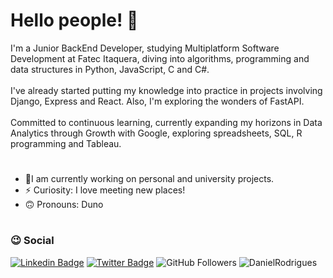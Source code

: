 # Hello people! 👋

I'm a Junior BackEnd Developer, studying Multiplatform Software Development at Fatec Itaquera, diving into algorithms, programming and data structures in Python, JavaScript, C and C#.<br><br>
I've already started putting my knowledge into practice in projects involving Django, Express and React. Also, I'm exploring the wonders of FastAPI.<br><br>
Committed to continuous learning, currently expanding my horizons in Data Analytics through Growth with Google, exploring spreadsheets, SQL, R programming and Tableau.<br>

#

- 🔭I am currently working on personal and university projects.
- ⚡ Curiosity: I love meeting new places!
- 🙃 Pronouns: Duno

#
 
 ### :wink: Social
[![Linkedin Badge](https://img.shields.io/badge/LinkedIn-0077B5?style=for-the-badge&logo=linkedin&logoColor=white&link=https://www.linkedin.com/in/danielvor/)](https://www.linkedin.com/in/danielvor/)
[![Twitter Badge](https://img.shields.io/badge/Twitter-1877F2?style=for-the-badge&logo=twitter&logoColor=white&link=https://www.twitter.com/danielvor_/)](https://www.twitter.com/danielvor_/)
![GitHub Followers](https://img.shields.io/github/followers/dunodaniel?label=Follow&style=for-the-badge)
![DanielRodrigues](https://komarev.com/ghpvc/?username=dunodaniel)
